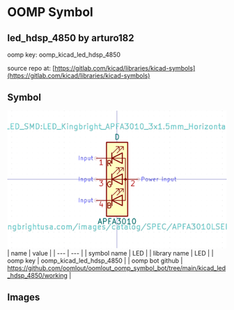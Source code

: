 # OOMP Symbol  
## led_hdsp_4850  by arturo182  
  
oomp key: oomp_kicad_led_hdsp_4850  
  
source repo at: [https://gitlab.com/kicad/libraries/kicad-symbols](https://gitlab.com/kicad/libraries/kicad-symbols)  
## Symbol  
  
[![working.png](working_600.png)](working.png)  
| name | value | 
| --- | --- | 
| symbol name | LED | 
| library name | LED | 
| oomp key | oomp_kicad_led_hdsp_4850 | 
| oomp bot github | https://github.com/oomlout/oomlout_oomp_symbol_bot/tree/main/kicad_led_hdsp_4850/working | 
## Images  
